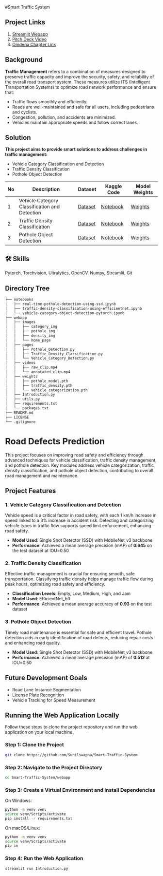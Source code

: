 #Smart Traffic System

## Project Links
1. [Streamlit Webapp](https://omdena-jakarta-traffic-system.streamlit.app/)
2. [Pitch Deck Video](https://clipchamp.com/watch/R69z4mhQp3o)
3. [Omdena Chapter Link](https://omdena.com/chapter-challenges/predicting-road-defects-and-optimizing-traffic-light-countdown-to-reduce-congestion-in-indonesia/)

## Background
**Traffic Management** refers to a combination of measures designed to preserve traffic capacity and improve the security, safety, and reliability of the overall road transport system. These measures utilize ITS (Intelligent Transportation Systems) to optimize road network performance and ensure that:
- Traffic flows smoothly and efficiently.
- Roads are well-maintained and safe for all users, including pedestrians and cyclists.
- Congestion, pollution, and accidents are minimized.
- Vehicles maintain appropriate speeds and follow correct lanes.

## Solution
**This project aims to provide smart solutions to address challenges in traffic management:**

- Vehicle Category Classification and Detection
- Traffic Density Classification
- Pothole Object Detection

| No | Description                            | Dataset | Kaggle Code | Model Weights |
|----|----------------------------------------|---------|-------------|---------------|
| 1  | Vehicle Category Classification and Detection | [Dataset](https://www.kaggle.com/datasets/sakshamjn/vehicle-detection-8-classes-object-detection) | [Notebook](https://www.kaggle.com/code/sudhanshu2198/vehicle-category-object-detection-pytorch) | [Weights](https://www.kaggle.com/datasets/sudhanshu2198/vehicle-categorization-detection-earned-weights) |
| 2  | Traffic Density Classification         | [Dataset](https://www.kaggle.com/datasets/rahat52/traffic-density-singapore) | [Notebook](https://www.kaggle.com/code/sudhanshu2198/traffic-density-classification-using-efficientnet) | [Weights](https://www.kaggle.com/datasets/sudhanshu2198/traffic-density-classification-learned-weights) |
| 3  | Pothole Object Detection               | [Dataset](https://www.kaggle.com/datasets/andrewmvd/pothole-detection) | [Notebook](https://www.kaggle.com/code/sudhanshu2198/real-time-pothole-detection-using-ssd) | [Weights](https://www.kaggle.com/datasets/sudhanshu2198/pothole-detection-learned-weights) |

## 🛠 Skills
Pytorch, Torchvision, Ultralytics, OpenCV, Numpy, Streamlit, Git

## Directory Tree
```bash
├── notebooks
│   ├── real-time-pothole-detection-using-ssd.ipynb
│   ├── traffic-density-classification-using-efficientnet.ipynb
│   └── vehicle-category-object-detection-pytorch.ipynb
├── webapp
│   ├── images
│   │   ├── category_img
│   │   ├── pothole_img
│   │   ├── density_img
│   │   └── home_page
│   ├── pages
│   │   ├── Pothole_Detection.py
│   │   ├── Traffic_Density_Classification.py
│   │   └── Vehicle_Category_Detection.py
│   ├── videos
│   │   ├── raw_clip.mp4
│   │   └── annotated_clip.mp4
│   ├── weights
│   │   ├── pothole_model.pth
│   │   ├── traffic_density.pth
│   │   └── vehicle_categorization.pth
│   ├── Introduction.py
│   ├── utils.py
│   ├── requirements.txt
│   └── packages.txt
├── README.md
├── LICENSE
└── .gitignore

```
# Road Defects Prediction

This project focuses on improving road safety and efficiency through advanced techniques for vehicle classification, traffic density management, and pothole detection. Key modules address vehicle categorization, traffic density classification, and pothole object detection, contributing to overall road management and maintenance.

## Project Features

### 1. Vehicle Category Classification and Detection
Vehicle speed is a critical factor in road safety, with each 1 km/h increase in speed linked to a 3% increase in accident risk. Detecting and categorizing vehicle types in traffic flow supports speed limit enforcement, enhancing road safety.

- **Model Used**: Single Shot Detector (SSD) with MobileNet_v3 backbone  
- **Performance**: Achieved a mean average precision (mAP) of **0.645** on the test dataset at IOU=0.50

### 2. Traffic Density Classification
Effective traffic management is crucial for ensuring smooth, safe transportation. Classifying traffic density helps manage traffic flow during peak hours, optimizing road safety and efficiency.

- **Classification Levels**: Empty, Low, Medium, High, and Jam  
- **Model Used**: EfficientNet_b0  
- **Performance**: Achieved a mean average accuracy of **0.93** on the test dataset

### 3. Pothole Object Detection
Timely road maintenance is essential for safe and efficient travel. Pothole detection aids in early identification of road defects, reducing repair costs and enhancing road quality.

- **Model Used**: Single Shot Detector (SSD) with MobileNet_v3 backbone  
- **Performance**: Achieved a mean average precision (mAP) of **0.512** at IOU=0.50

## Future Development Goals
- Road Lane Instance Segmentation
- License Plate Recognition
- Vehicle Tracking for Speed Measurement

## Running the Web Application Locally

Follow these steps to clone the project repository and run the web application on your local machine.

### Step 1: Clone the Project
```bash
git clone https://github.com/Sunilswapna/Smart-Traffic-System
```
### Step 2: Navigate to the Project Directory
```bash
cd Smart-Traffic-System/webapp
```
### Step 3: Create a Virtual Environment and Install Dependencies
On Windows:
```bash
python -m venv venv
source venv/Scripts/activate
pip install -r requirements.txt
```
On macOS/Linux:
```bash
python -m venv venv
source venv/Scripts/activate
pip in
```
### Step 4: Run the Web Application
```bash
streamlit run Introduction.py
```
